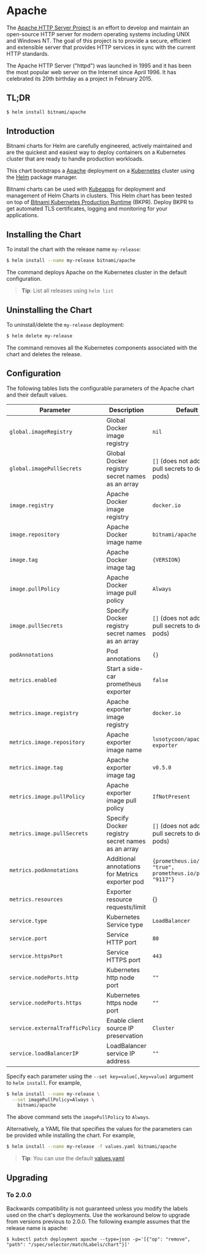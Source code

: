 # Apache

The [Apache HTTP Server Project](https://httpd.apache.org/) is an effort to develop and maintain an open-source HTTP server for modern operating systems including UNIX and Windows NT. The goal of this project is to provide a secure, efficient and extensible server that provides HTTP services in sync with the current HTTP standards.

The Apache HTTP Server ("httpd") was launched in 1995 and it has been the most popular web server on the Internet since April 1996. It has celebrated its 20th birthday as a project in February 2015.

## TL;DR

```bash
$ helm install bitnami/apache
```

## Introduction

Bitnami charts for Helm are carefully engineered, actively maintained and are the quickest and easiest way to deploy containers on a Kubernetes cluster that are ready to handle production workloads.

This chart bootstraps a [Apache](https://github.com/bitnami/bitnami-docker-apache) deployment on a [Kubernetes](http://kubernetes.io) cluster using the [Helm](https://helm.sh) package manager.

Bitnami charts can be used with [Kubeapps](https://kubeapps.com/) for deployment and management of Helm Charts in clusters. This Helm chart has been tested on top of [Bitnami Kubernetes Production Runtime](https://kubeprod.io/) (BKPR). Deploy BKPR to get automated TLS certificates, logging and monitoring for your applications.

## Installing the Chart

To install the chart with the release name `my-release`:

```bash
$ helm install --name my-release bitnami/apache
```

The command deploys Apache on the Kubernetes cluster in the default configuration.

> **Tip**: List all releases using `helm list`

## Uninstalling the Chart

To uninstall/delete the `my-release` deployment:

```bash
$ helm delete my-release
```

The command removes all the Kubernetes components associated with the chart and deletes the release.

## Configuration

The following tables lists the configurable parameters of the Apache chart and their default values.

| Parameter                         | Description                                       | Default                                                      |
| --------------------------------- | ------------------------------------------------- | ------------------------------------------------------------ |
| `global.imageRegistry`            | Global Docker image registry                      | `nil`                                                        |
| `global.imagePullSecrets`         | Global Docker registry secret names as an array   | `[]` (does not add image pull secrets to deployed pods)      |
| `image.registry`                  | Apache Docker image registry                      | `docker.io`                                                  |
| `image.repository`                | Apache Docker image name                          | `bitnami/apache`                                             |
| `image.tag`                       | Apache Docker image tag                           | `{VERSION}`                                                  |
| `image.pullPolicy`                | Apache Docker image pull policy                   | `Always`                                                     |
| `image.pullSecrets`               | Specify Docker registry secret names as an array  | `[]` (does not add image pull secrets to deployed pods)      |
| `podAnnotations`                  | Pod annotations                                   | `{}`                                                         |
| `metrics.enabled`                 | Start a side-car prometheus exporter              | `false`                                                      |
| `metrics.image.registry`          | Apache exporter image registry                    | `docker.io`                                                  |
| `metrics.image.repository`        | Apache exporter image name                        | `lusotycoon/apache-exporter`                                 |
| `metrics.image.tag`               | Apache exporter image tag                         | `v0.5.0`                                                     |
| `metrics.image.pullPolicy`        | Apache exporter image pull policy                 | `IfNotPresent`                                               |
| `metrics.image.pullSecrets`       | Specify Docker registry secret names as an array  | `[]` (does not add image pull secrets to deployed pods)      |
| `metrics.podAnnotations`          | Additional annotations for Metrics exporter pod   | `{prometheus.io/scrape: "true", prometheus.io/port: "9117"}` |
| `metrics.resources`               | Exporter resource requests/limit                  | {}                                                           |
| `service.type`                    | Kubernetes Service type                           | `LoadBalancer`                                               |
| `service.port`                    | Service HTTP port                                 | `80`                                                         |
| `service.httpsPort`               | Service HTTPS port                                | `443`                                                        |
| `service.nodePorts.http`          | Kubernetes http node port                         | `""`                                                         |
| `service.nodePorts.https`         | Kubernetes https node port                        | `""`                                                         |
| `service.externalTrafficPolicy`   | Enable client source IP preservation              | `Cluster`                                                    |
| `service.loadBalancerIP`          | LoadBalancer service IP address                   | `""`                                                         |

Specify each parameter using the `--set key=value[,key=value]` argument to `helm install`. For example,

```bash
$ helm install --name my-release \
  --set imagePullPolicy=Always \
    bitnami/apache
```

The above command sets the `imagePullPolicy` to `Always`.

Alternatively, a YAML file that specifies the values for the parameters can be provided while installing the chart. For example,

```bash
$ helm install --name my-release -f values.yaml bitnami/apache
```

> **Tip**: You can use the default [values.yaml](values.yaml)

## Upgrading

### To 2.0.0

Backwards compatibility is not guaranteed unless you modify the labels used on the chart's deployments.
Use the workaround below to upgrade from versions previous to 2.0.0. The following example assumes that the release name is apache:

```console
$ kubectl patch deployment apache --type=json -p='[{"op": "remove", "path": "/spec/selector/matchLabels/chart"}]'
```
